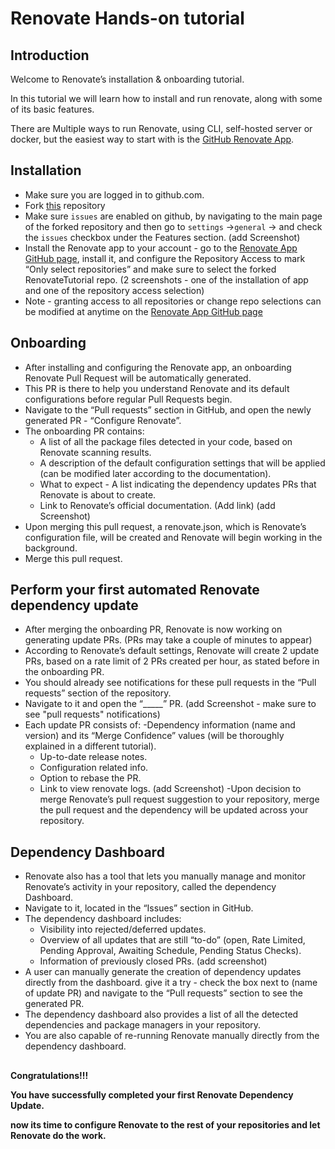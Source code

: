 # Renovate Hands-on tutorial

## Introduction

Welcome to Renovate’s installation & onboarding tutorial.

In this tutorial we will learn how to install and run renovate, along with some of its basic features.

There are Multiple ways to run Renovate, using CLI, self-hosted server or docker, but the easiest way to start with is the [GitHub Renovate App](https://github.com/apps/renovate).

## Installation

- Make sure you are logged in to github.com.
- Fork [this](https://github.com/PhilipAbed/RenovateTutorial) repository
- Make sure `issues` are enabled on github, by navigating to the main page of the forked repository and then go to `settings` ->`general` -> and check the `issues` checkbox under the Features section. (add Screenshot)
- Install the Renovate app to your account - go to the [Renovate App GitHub page](https://github.com/apps/renovate), install it, and configure the Repository Access to mark “Only select repositories” and make sure to select the forked RenovateTutorial repo. (2 screenshots - one of the installation of app and one of the repository access selection)
- Note - granting access to all repositories or change repo selections can be modified at anytime on the [Renovate App GitHub page](https://github.com/apps/renovate)

## Onboarding

- After installing and configuring the Renovate app, an onboarding Renovate Pull Request will be automatically generated. 
- This PR is there to help you understand Renovate and its default configurations before regular Pull Requests begin.
- Navigate to the “Pull requests” section in GitHub, and open the newly generated PR - “Configure Renovate”.
- The onboarding PR contains: 
  - A list of all the package files detected in your code, based on Renovate scanning results.
  - A description of the default configuration settings that will be applied (can be modified later according to the documentation).
  - What to expect - A list indicating the dependency updates PRs that Renovate is about to create.
  - Link to Renovate’s official documentation. (Add link)
  (add Screenshot)
- Upon merging this pull request, a renovate.json, which is Renovate’s configuration file, will be created and Renovate will begin working in the background.
- Merge this pull request. 

## Perform your first automated Renovate dependency update

- After merging the onboarding PR, Renovate is now working on generating update PRs. (PRs may take a couple of minutes to appear)
- According to Renovate’s default settings, Renovate will create 2 update PRs, based on a rate limit of 2 PRs created per hour, as stated before in the onboarding PR.
- You should already see notifications for these pull requests in the “Pull requests” section of the repository.
- Navigate to it and open the “_____” PR. (add Screenshot - make sure to see "pull requests" notifications)
- Each update PR consists of:
  -Dependency information (name and version) and its “Merge Confidence” values (will be thoroughly explained in a different tutorial).
  - Up-to-date release notes.
  - Configuration related info.
  - Option to rebase the PR.
  - Link to view renovate logs.
  (add Screenshot)
-Upon decision to merge Renovate’s pull request suggestion to your repository, merge the pull request and the dependency will be updated across your repository.


## Dependency Dashboard

- Renovate also has a tool that lets you manually manage and monitor Renovate’s activity in your repository, called the dependency Dashboard.
- Navigate to it, located in the “Issues” section in GitHub.
- The dependency dashboard includes:
  - Visibility into rejected/deferred updates.
  - Overview of all updates that are still “to-do” (open, Rate Limited, Pending Approval, Awaiting Schedule, Pending Status Checks).
  - Information of previously closed PRs. 
(add screenshot)
- A user can manually generate the creation of dependency updates directly from the dashboard. 
	give it a try - check the box next to (name of update PR) and navigate to the “Pull requests” section to see the generated PR.
- The dependency dashboard also provides a list of all the detected dependencies and package managers in your repository.
- You are also capable of re-running Renovate manually directly from the dependency dashboard.

##
**Congratulations!!!** 

**You have successfully completed your first Renovate Dependency Update.**

**now its time to configure Renovate to the rest of your repositories and let Renovate do the work.**
